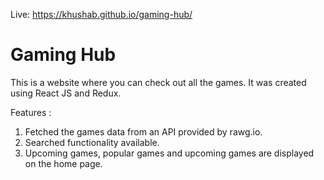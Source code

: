 Live: https://khushab.github.io/gaming-hub/
<h1>Gaming Hub</h1>

This is a website where you can check out all the games. It was created using React JS and Redux.

Features :
1. Fetched the games data from an API provided by rawg.io.
2. Searched functionality available.
3. Upcoming games, popular games and upcoming games are displayed on the home page.

